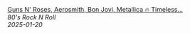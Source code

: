 <!--2025-01-20 08:00:22-->
<div class="yb">
  <a class="nodecor" href="/index.html?rok/guns_n_roses_aerosmith_bon_jovi_metallica_timeless_classic_rock_70s_80s_90s_full_album">
    <img class="preview" data-videoid="UGjoSlWx69w" src="https://i2.ytimg.com/vi/UGjoSlWx69w/hqdefault.jpg" align="middle" alt="">
  </a>
  <div class="inlbl text">
    <a class="nodecor" href="/index.html?rok/guns_n_roses_aerosmith_bon_jovi_metallica_timeless_classic_rock_70s_80s_90s_full_album">Guns N' Roses, Aerosmith, Bon Jovi, Metallica 🔥 Timeless...</a><br>
    <i class="smaller2">80's Rock N Roll</i><br>
    <i class="smaller3">2025-01-20</i>
  </div>
</div>
